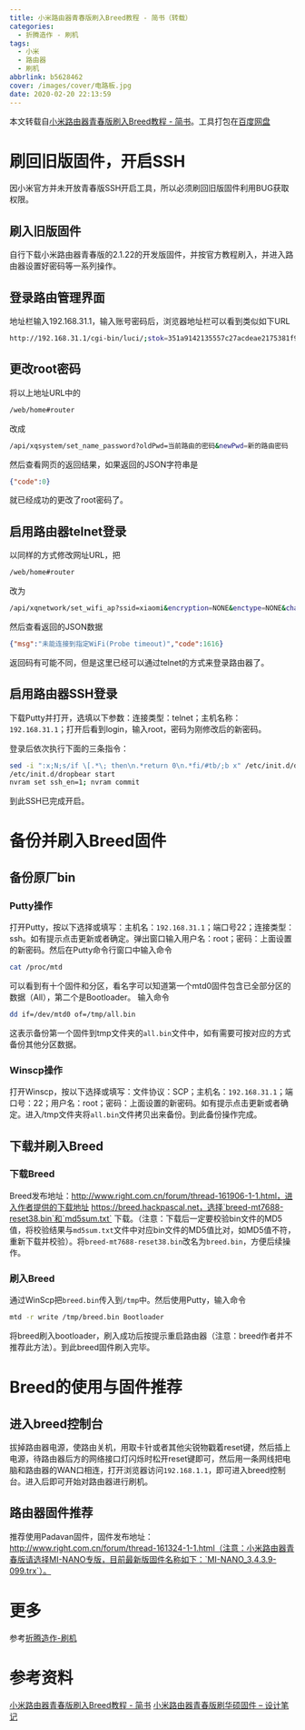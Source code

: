 ```yaml
---
title: 小米路由器青春版刷入Breed教程 - 简书（转载）
categories:
  - 折腾造作 - 刷机
tags:
  - 小米
  - 路由器
  - 刷机
abbrlink: b5628462
cover: /images/cover/电路板.jpg
date: 2020-02-20 22:13:59
---
```



本文转载自[小米路由器青春版刷入Breed教程 - 简书](https://www.jianshu.com/p/e4e0a5818c3d)。工具打包在[百度网盘](https://pan.baidu.com/s/1zo_7w3DD1nXRpv9S0ATsJA)

# 刷回旧版固件，开启SSH

因小米官方并未开放青春版SSH开启工具，所以必须刷回旧版固件利用BUG获取权限。

## 刷入旧版固件

自行下载小米路由器青春版的2.1.22的开发版固件，并按官方教程刷入，并进入路由器设置好密码等一系列操作。

## 登录路由管理界面

地址栏输入192.168.31.1，输入账号密码后，浏览器地址栏可以看到类似如下URL

```bash
http://192.168.31.1/cgi-bin/luci/;stok=351a9142135557c27acdeae2175381f9/web/home#router 
```
## 更改root密码

将以上地址URL中的
```bash
/web/home#router
```

改成

```bash
/api/xqsystem/set_name_password?oldPwd=当前路由的密码&newPwd=新的路由密码
```
然后查看网页的返回结果，如果返回的JSON字符串是

```json
{"code":0}
```

就已经成功的更改了root密码了。

## 启用路由器telnet登录

以同样的方式修改网址URL，把

```bash
/web/home#router
```

改为

```bash
/api/xqnetwork/set_wifi_ap?ssid=xiaomi&encryption=NONE&enctype=NONE&channel=1%3B%2Fusr%2Fsbin%2Ftelnetd
```

然后查看返回的JSON数据

```json
{"msg":"未能连接到指定WiFi(Probe timeout)","code":1616}
```

返回码有可能不同，但是这里已经可以通过telnet的方式来登录路由器了。

## 启用路由器SSH登录

下载Putty并打开，选填以下参数：连接类型：telnet；主机名称：`192.168.31.1`；打开后看到login，输入root，密码为刚修改后的新密码。

登录后依次执行下面的三条指令：

```bash
sed -i ":x;N;s/if \[.*\; then\n.*return 0\n.*fi/#tb/;b x" /etc/init.d/dropbear
/etc/init.d/dropbear start
nvram set ssh_en=1; nvram commit
```

到此SSH已完成开启。

# 备份并刷入Breed固件

## 备份原厂bin

### Putty操作

打开Putty，按以下选择或填写：主机名：`192.168.31.1`；端口号22；连接类型：ssh。如有提示点击更新或者确定。弹出窗口输入用户名：root；密码：上面设置的新密码。然后在Putty命令行窗口中输入命令

```bash
cat /proc/mtd
```

可以看到有十个固件和分区，看名字可以知道第一个mtd0固件包含已全部分区的数据（All），第二个是Bootloader。 输入命令

```bash
dd if=/dev/mtd0 of=/tmp/all.bin
```

这表示备份第一个固件到tmp文件夹的`all.bin`文件中，如有需要可按对应的方式备份其他分区数据。

### Winscp操作

打开Winscp，按以下选择或填写：文件协议：SCP；主机名：`192.168.31.1`；端口号：22；用户名：root；密码：上面设置的新密码。如有提示点击更新或者确定。进入/tmp文件夹将`all.bin`文件拷贝出来备份。到此备份操作完成。

## 下载并刷入Breed

### 下载Breed

Breed发布地址：http://www.right.com.cn/forum/thread-161906-1-1.html，进入作者提供的下载地址 https://breed.hackpascal.net，选择`breed-mt7688-reset38.bin`和`md5sum.txt`
下载。（注意：下载后一定要校验bin文件的MD5值，将校验结果与`md5sum.txt`文件中对应bin文件的MD5值比对，如MD5值不符，重新下载并校验）。将`breed-mt7688-reset38.bin`改名为`breed.bin`，方便后续操作。

### 刷入Breed

通过WinScp把`breed.bin`传入到`/tmp`中。然后使用Putty，输入命令

```bash
mtd -r write /tmp/breed.bin Bootloader
```

将breed刷入bootloader，刷入成功后按提示重启路由器（注意：breed作者并不推荐此方法）。到此breed固件刷入完毕。

# Breed的使用与固件推荐

## 进入breed控制台

拔掉路由器电源，使路由关机，用取卡针或者其他尖锐物戳着reset键，然后插上电源，待路由器后方的网络接口灯闪烁时松开reset键即可，然后用一条网线把电脑和路由器的WAN口相连，打开浏览器访问`192.168.1.1`，即可进入breed控制台。进入后即可开始对路由器进行刷机。

## 路由器固件推荐
推荐使用Padavan固件，固件发布地址：http://www.right.com.cn/forum/thread-161324-1-1.html（注意：小米路由器青春版请选择MI-NANO专版，目前最新版固件名称如下：`MI-NANO_3.4.3.9-099.trx`）。

# 更多

参考[折腾造作-刷机](/categories/折腾造作-刷机/)

# 参考资料
[小米路由器青春版刷入Breed教程 - 简书](https://www.jianshu.com/p/e4e0a5818c3d)
[小米路由器青春版刷华硕固件 &#8211; 设计笔记](http://biji.io/2017/4963.html)